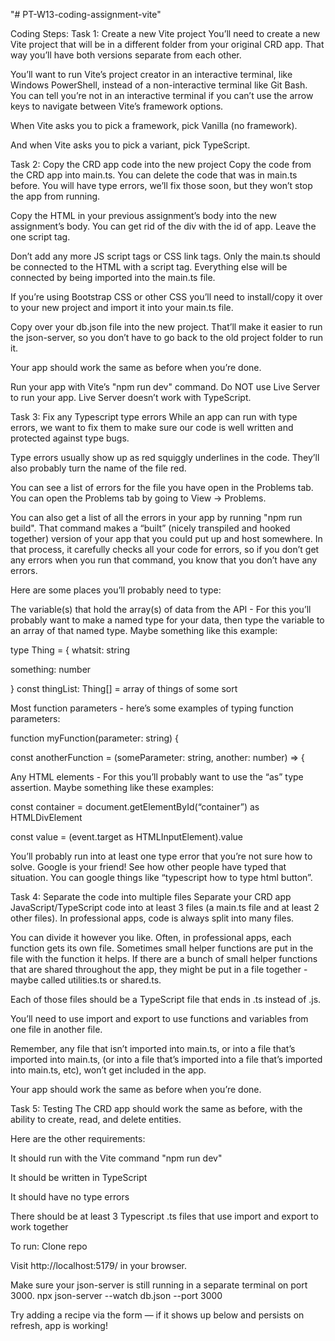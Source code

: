 "# PT-W13-coding-assignment-vite" 


Coding Steps:
Task 1: Create a new Vite project
You’ll need to create a new Vite project that will be in a different folder from your original CRD app. That way you’ll have both versions separate from each other.

You’ll want to run Vite’s project creator in an interactive terminal, like Windows PowerShell, instead of a non-interactive terminal like Git Bash. You can tell you’re not in an interactive terminal if you can’t use the arrow keys to navigate between Vite’s framework options.

When Vite asks you to pick a framework, pick Vanilla (no framework).

And when Vite asks you to pick a variant, pick TypeScript.

Task 2: Copy the CRD app code into the new project
Copy the code from the CRD app into main.ts. You can delete the code that was in main.ts before. You will have type errors, we’ll fix those soon, but they won’t stop the app from running.

Copy the HTML in your previous assignment’s body into the new assignment’s body. You can get rid of the div with the id of app. Leave the one script tag.


Don’t add any more JS script tags or CSS link tags. Only the main.ts should be connected to the HTML with a script tag. Everything else will be connected by being imported into the main.ts file.


If you’re using Bootstrap CSS or other CSS you’ll need to install/copy it over to your new project and import it into your main.ts file.

Copy over your db.json file into the new project. That’ll make it easier to run the json-server, so you don’t have to go back to the old project folder to run it.


Your app should work the same as before when you’re done.

Run your app with Vite’s "npm run dev" command. Do NOT use Live Server to run your app. Live Server doesn’t work with TypeScript.

Task 3: Fix any Typescript type errors
While an app can run with type errors, we want to fix them to make sure our code is well written and protected against type bugs.


Type errors usually show up as red squiggly underlines in the code. They’ll also probably turn the name of the file red.

You can see a list of errors for the file you have open in the Problems tab. You can open the Problems tab by going to View → Problems.


You can also get a list of all the errors in your app by running "npm run build".
That command makes a “built” (nicely transpiled and hooked together) version of your app that you could put up and host somewhere. In that process, it carefully checks all your code for errors, so if you don’t get any errors when you run that command, you know that you don’t have any errors.


Here are some places you’ll probably need to type:


The variable(s) that hold the array(s) of data from the API - For this you’ll probably want to make a named type for your data, then type the variable to an array of that named type. Maybe something like this example:


type Thing = {
  whatsit: string

   something: number

}
const thingList: Thing[] = array of things of some sort


Most function parameters - here’s some examples of typing function parameters:


function myFunction(parameter: string) {

const anotherFunction = (someParameter: string, another: number) => {


Any HTML elements - For this you’ll probably want to use the “as” type assertion. Maybe something like these examples:


const container = document.getElementById(“container”) as HTMLDivElement

const value = (event.target as HTMLInputElement).value


You’ll probably run into at least one type error that you’re not sure how to solve. Google is your friend! See how other people have typed that situation. You can google things like “typescript how to type html button”.

Task 4: Separate the code into multiple files
Separate your CRD app JavaScript/TypeScript code into at least 3 files (a main.ts file and at least 2 other files). In professional apps, code is always split into many files.

You can divide it however you like. Often, in professional apps, each function gets its own file. Sometimes small helper functions are put in the file with the function it helps. If there are a bunch of small helper functions that are shared throughout the app, they might be put in a file together - maybe called utilities.ts or shared.ts.


Each of those files should be a TypeScript file that ends in .ts instead of .js.


You’ll need to use import and export to use functions and variables from one file in another file.


Remember, any file that isn’t imported into main.ts, or into a file that’s imported into main.ts, (or into a file that’s imported into a file that’s imported into main.ts, etc), won’t get included in the app.


Your app should work the same as before when you’re done.

Task 5: Testing
The CRD app should work the same as before, with the ability to create, read, and delete entities.


Here are the other requirements:

It should run with the Vite command "npm run dev"

It should be written in TypeScript

It should have no type errors

There should be at least 3 Typescript .ts files that use import and export to work together

To run:
Clone repo

Visit http://localhost:5179/ in your browser.

Make sure your json-server is still running in a separate terminal on port 3000.
    npx json-server --watch db.json --port 3000


Try adding a recipe via the form — if it shows up below and persists on refresh, app is working!